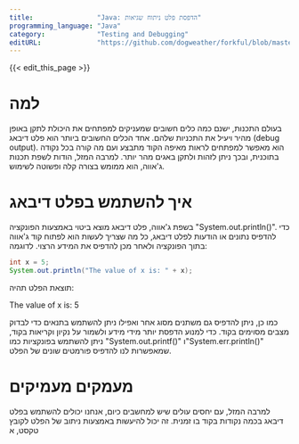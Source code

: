 ```yaml
---
title:                "Java: הדפסת פלט ניתוח שגיאות"
programming_language: "Java"
category:             "Testing and Debugging"
editURL:              "https://github.com/dogweather/forkful/blob/master/content/he/java/printing-debug-output.md"
---
```


{{< edit_this_page >}}

# למה

בעולם התכנות, ישנם כמה כלים חשובים שמעניקים למפתחים את היכולת לתקן באופן מהיר ויעיל את התכניות שלהם. אחד הכלים החשובים ביותר הוא פלט דיבאג (debug output). הוא מאפשר למפתחים לראות מאיפה הקוד מתבצע ועם מה קורה בכל נקודה בתוכנית, ובכך ניתן לזהות ולתקן באגים מהר יותר. למרבה המזל, הודות לשפת תכנות ג'אווה, הוא ממומש בצורה קלה ופשוטה לשימוש.

# איך להשתמש בפלט דיבאג 

בשפת ג'אווה, פלט דיבאג מוצא ביטוי באמצעות הפונקציה "System.out.println()". כדי להדפיס נתונים או הודעות לפלט דיבאג, כל מה שצריך לעשות הוא לפתוח קוד ג'אווה בתוך הפונקציה ולאחר מכן להדפיס את המידע הרצוי. לדוגמה:

```Java
int x = 5;
System.out.println("The value of x is: " + x);
```

תוצאת הפלט תהיה:

The value of x is: 5

כמו כן, ניתן להדפיס גם משתנים מסוג אחר ואפילו ניתן להשתמש בתנאים כדי לבדוק מצבים מסוימים בקוד. כדי למנוע הדפסת יותר מידי מידע ולשמור על נקיון וקריאות בקוד, ניתן להשתמש בפונקציות כמו "System.out.printf()" ו"System.err.println()" שמאפשרות לנו להדפיס פורמטים שונים של הפלט.

# מעמקים מעמיקים

למרבה המזל, עם יחסים עולים שיש למחשבים כיום, אנחנו יכולים להשתמש בפלט דיבאג בכמה נקודות בקוד בו זמנית. זה יכול להיעשות באמצעות ניתוב של הפלט לקובץ טקסט, א